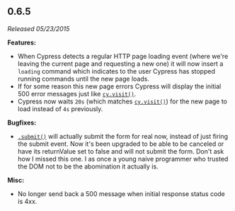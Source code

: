 ## 0.6.5

_Released 05/23/2015_

**Features:**

- When Cypress detects a regular HTTP page loading event (where we're leaving the current page and requesting a new one) it will now insert a `loading` command which indicates to the user Cypress has stopped running commands until the new page loads.
- If for some reason this new page errors Cypress will display the initial 500 error messages just like [`cy.visit()`](/api/commands/visit).
- Cypress now waits `20s` (which matches [`cy.visit()`](/api/commands/visit)) for the new page to load instead of `4s` previously.

**Bugfixes:**

- [`.submit()`](/api/commands/submit) will actually submit the form for real now, instead of just firing the submit event. Now it's been upgraded to be able to be canceled or have its returnValue set to false and will not submit the form. Don't ask how I missed this one. I as once a young naive programmer who trusted the DOM not to be the abomination it actually is.

**Misc:**

- No longer send back a 500 message when initial response status code is 4xx.
